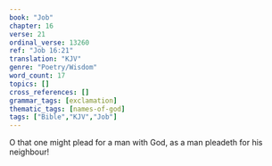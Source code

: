```yaml
---
book: "Job"
chapter: 16
verse: 21
ordinal_verse: 13260
ref: "Job 16:21"
translation: "KJV"
genre: "Poetry/Wisdom"
word_count: 17
topics: []
cross_references: []
grammar_tags: [exclamation]
thematic_tags: [names-of-god]
tags: ["Bible","KJV","Job"]
---
```

O that one might plead for a man with God, as a man pleadeth for his neighbour!
